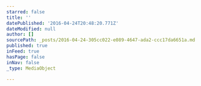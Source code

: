 ```yaml
---
starred: false
title: ''
datePublished: '2016-04-24T20:48:20.771Z'
dateModified: null
author: []
sourcePath: _posts/2016-04-24-305cc022-e089-4647-ada2-ccc17da6651a.md
published: true
inFeed: true
hasPage: false
inNav: false
_type: MediaObject

---
```

